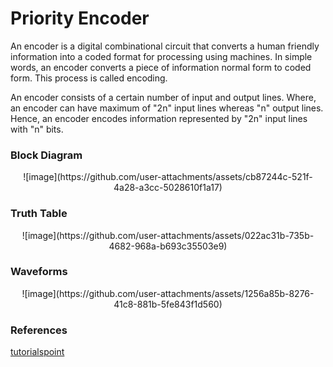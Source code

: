 # Priority Encoder
<p>An encoder is a digital combinational circuit that converts a human friendly information into a coded format for processing using machines. In simple words, an encoder converts a piece of information normal form to coded form. This process is called encoding.</p>
<p>An encoder consists of a certain number of input and output lines. Where, an encoder can have maximum of "2n" input lines whereas "n" output lines. Hence, an encoder encodes information represented by "2n" input lines with "n" bits.</p>

### Block Diagram
<p align="center">![image](https://github.com/user-attachments/assets/cb87244c-521f-4a28-a3cc-5028610f1a17)</p>

### Truth Table
<p align="center">![image](https://github.com/user-attachments/assets/022ac31b-735b-4682-968a-b693c35503e9)</p>

### Waveforms
<p align="center">![image](https://github.com/user-attachments/assets/1256a85b-8276-41c8-881b-5fe843f1d560)</p>


### References
<a href="https://www.tutorialspoint.com/digital-electronics/digital-electronics-encoders.htm">tutorialspoint</a>


